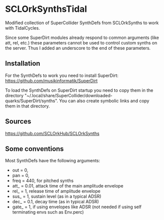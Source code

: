 SCLOrkSynthsTidal
======================
 
Modified collection of SuperCollider SynthDefs from SCLOrkSynths to work with TidalCycles.

Since some SuperDirt modules already respond to common arguments (like att, rel, etc.) these parameters cannot be used to control custom synths on the server. Thus I added an underscore to the end of these parameters.

## Installation

For the SynthDefs to work you need to install SuperDirt:
https://github.com/musikinformatik/SuperDirt

To load the SynthDefs on SuperDirt startup you need to copy them in the directory "~/.local/share/SuperCollider/downloaded-quarks/SuperDirt/synths". You can also create symbolic links and copy them in that directory.

## Sources

https://github.com/SCLOrkHub/SCLOrkSynths

## Some conventions

Most SynthDefs have the following arguments:

* out = 0,
* pan = 0, 
* freq = 440, for pitched synths
* att_ = 0.01, attack time of the main amplitude envelope
* rel_ = 1, release time of amplitude envelope
* sus_ = 1, sustain level (as in a typical ADSR)
* dec_ = 0.1, decay time (as in typical ADSR)
* gate_ = 1, if using envelopes like ADSR (not needed if using self terminating envs such as Env.perc)


